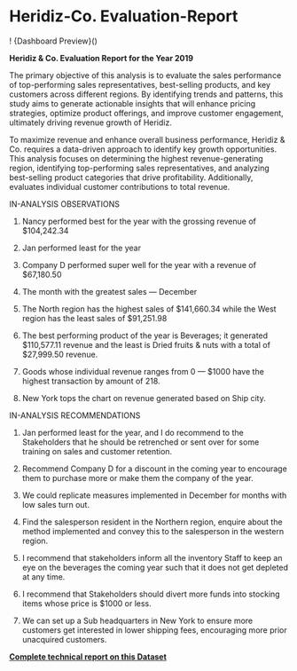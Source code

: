 # Heridiz-Co. Evaluation-Report
! {Dashboard Preview}()

**Heridiz & Co. Evaluation Report for the Year 2019**

The primary objective of this analysis is to evaluate the sales performance of top-performing sales representatives, best-selling products, and key customers across different regions. By identifying trends and patterns, this study aims to generate actionable insights that will enhance pricing strategies, optimize product offerings, and improve customer engagement, ultimately driving revenue growth of Heridiz.

To maximize revenue and enhance overall business performance, Heridiz & Co. requires a data-driven approach to identify key growth opportunities. This analysis focuses on determining the highest revenue-generating region, identifying top-performing sales representatives, and analyzing best-selling product categories that drive profitability. Additionally, evaluates individual customer contributions to total revenue.

IN-ANALYSIS OBSERVATIONS

1. Nancy performed best for the year with the grossing revenue of $104,242.34

2. Jan performed least for the year

3. Company D performed super well for the year with a revenue of $67,180.50

4. The month with the greatest sales — December

5. The North region has the highest sales of $141,660.34 while the West region has the least sales of $91,251.98

6. The best performing product of the year is Beverages; it generated $110,577.11 revenue and the least is Dried fruits & nuts with a total of $27,999.50 revenue.

7. Goods whose individual revenue ranges from 0 — $1000 have the highest transaction by amount of 218.

8. New York tops the chart on revenue generated based on Ship city.

IN-ANALYSIS RECOMMENDATIONS

1. Jan performed least for the year, and I do recommend to the Stakeholders that he should be retrenched or sent over for some training on sales and customer retention.

2. Recommend Company D for a discount in the coming year to encourage them to purchase more or make them the company of the year.

3. We could replicate measures implemented in December for months with low sales turn out.

4. Find the salesperson resident in the Northern region, enquire about the method implemented and convey this to the salesperson in the western region.

5. I recommend that stakeholders inform all the inventory Staff to keep an eye on the beverages the coming year such that it does not get depleted at any time.

6. I recommend that Stakeholders should divert more funds into stocking items whose price is $1000 or less.

7. We can set up a Sub headquarters in New York to ensure more customers get interested in lower shipping fees, encouraging more prior unacquired customers.

[**Complete technical report on this Dataset**](https://medium.com/@akinteyeidris/heridiz-co-evaluation-report-for-the-year-2019-9b0aff685f0f)  
#####
